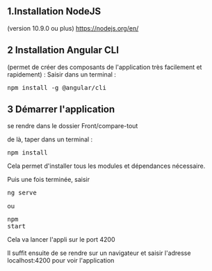 1.Installation NodeJS
--------------------
(version 10.9.0 ou plus)
https://nodejs.org/en/


2 Installation Angular CLI
--------------------
(permet de créer des composants de l'application très facilement et rapidement) :
	Saisir dans un terminal :
<pre>npm install -g @angular/cli</pre>


3 Démarrer l'application
--------------------
se rendre dans le dossier Front/compare-tout

de là, taper dans un terminal :
<pre>npm install</pre>

Cela permet d'installer tous les modules et dépendances nécessaire.

Puis une fois terminée, saisir <pre>ng serve</pre> ou <pre>npm start</pre>
Cela va lancer l'appli sur le port 4200

Il suffit ensuite de se rendre sur un navigateur et saisir l'adresse localhost:4200 pour voir l'application

